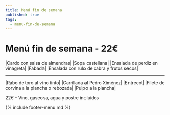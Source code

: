 ```yaml
---
title: Menú fin de semana
published: true
tags:
  - menu-fin-de-semana
---
```


# Menú fin de semana - 22€

|Cardo con salsa de almendras|
|Sopa castellana|
|Ensalada de perdiz en vinagreta|
|Fabada|
|Ensalada con rulo de cabra y frutos secos|

------

|Rabo de toro al vino tinto|
|Carrillada al Pedro Ximénez|
|Entrecot|
|Filete de corvina a la plancha o rebozada|
|Pulpo a la plancha|

22€ - Vino, gaseosa, agua y postre incluidos

{% include footer-menu.md %}
